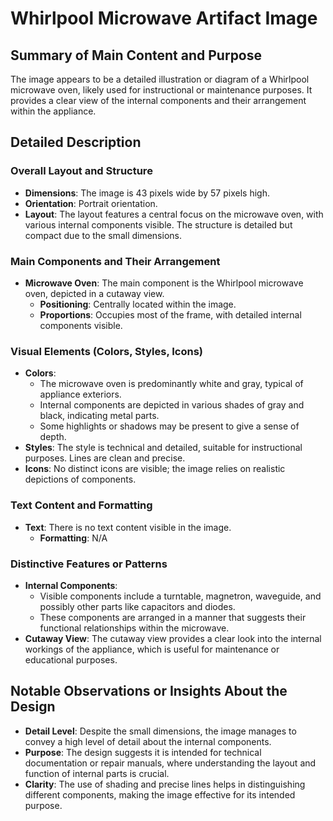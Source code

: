 # Whirlpool Microwave Artifact Image

## Summary of Main Content and Purpose
The image appears to be a detailed illustration or diagram of a Whirlpool microwave oven, likely used for instructional or maintenance purposes. It provides a clear view of the internal components and their arrangement within the appliance.

## Detailed Description

### Overall Layout and Structure
- **Dimensions**: The image is 43 pixels wide by 57 pixels high.
- **Orientation**: Portrait orientation.
- **Layout**: The layout features a central focus on the microwave oven, with various internal components visible. The structure is detailed but compact due to the small dimensions.

### Main Components and Their Arrangement
- **Microwave Oven**: The main component is the Whirlpool microwave oven, depicted in a cutaway view.
  - **Positioning**: Centrally located within the image.
  - **Proportions**: Occupies most of the frame, with detailed internal components visible.

### Visual Elements (Colors, Styles, Icons)
- **Colors**:
  - The microwave oven is predominantly white and gray, typical of appliance exteriors.
  - Internal components are depicted in various shades of gray and black, indicating metal parts.
  - Some highlights or shadows may be present to give a sense of depth.
- **Styles**: The style is technical and detailed, suitable for instructional purposes. Lines are clean and precise.
- **Icons**: No distinct icons are visible; the image relies on realistic depictions of components.

### Text Content and Formatting
- **Text**: There is no text content visible in the image.
  - **Formatting**: N/A

### Distinctive Features or Patterns
- **Internal Components**:
  - Visible components include a turntable, magnetron, waveguide, and possibly other parts like capacitors and diodes.
  - These components are arranged in a manner that suggests their functional relationships within the microwave.
- **Cutaway View**: The cutaway view provides a clear look into the internal workings of the appliance, which is useful for maintenance or educational purposes.

## Notable Observations or Insights About the Design
- **Detail Level**: Despite the small dimensions, the image manages to convey a high level of detail about the internal components.
- **Purpose**: The design suggests it is intended for technical documentation or repair manuals, where understanding the layout and function of internal parts is crucial.
- **Clarity**: The use of shading and precise lines helps in distinguishing different components, making the image effective for its intended purpose.